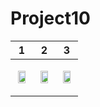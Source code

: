 # Project10

|1|2|3|
|---|---|---|
|<p align="center"><img src = "https://user-images.githubusercontent.com/97438155/225297674-681692ff-0505-488a-bb1f-6f5e845e5f63.png" width="80%" height="80%"></p>|<p align="center"><img src = "https://user-images.githubusercontent.com/97438155/225297691-e7776bbb-abe7-462e-aba0-499febd04f28.png" width="80%" height="80%"></p>|<p align="center"><img src = "https://user-images.githubusercontent.com/97438155/225297696-6e349009-495d-4e9f-9de6-b16f1eb2e6c2.png" width="80%" height="80%"></p>|
